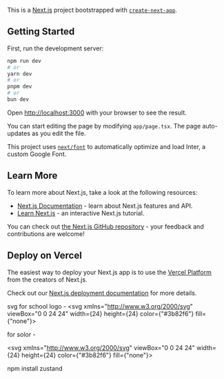 This is a [Next.js](https://nextjs.org/) project bootstrapped with [`create-next-app`](https://github.com/vercel/next.js/tree/canary/packages/create-next-app).

## Getting Started

First, run the development server:

```bash
npm run dev
# or
yarn dev
# or
pnpm dev
# or
bun dev
```

Open [http://localhost:3000](http://localhost:3000) with your browser to see the result.

You can start editing the page by modifying `app/page.tsx`. The page auto-updates as you edit the file.

This project uses [`next/font`](https://nextjs.org/docs/basic-features/font-optimization) to automatically optimize and load Inter, a custom Google Font.

## Learn More

To learn more about Next.js, take a look at the following resources:

- [Next.js Documentation](https://nextjs.org/docs) - learn about Next.js features and API.
- [Learn Next.js](https://nextjs.org/learn) - an interactive Next.js tutorial.

You can check out [the Next.js GitHub repository](https://github.com/vercel/next.js/) - your feedback and contributions are welcome!

## Deploy on Vercel

The easiest way to deploy your Next.js app is to use the [Vercel Platform](https://vercel.com/new?utm_medium=default-template&filter=next.js&utm_source=create-next-app&utm_campaign=create-next-app-readme) from the creators of Next.js.

Check out our [Next.js deployment documentation](https://nextjs.org/docs/deployment) for more details.


svg
for school logo - <svg xmlns="http://www.w3.org/2000/svg" viewBox="0 0 24 24" width={24} height={24} color={"#3b82f6"} fill={"none"}>
    <path d="M2 22H21.5" stroke="currentColor" strokeWidth="1.5" strokeLinecap="round" strokeLinejoin="round" />
    <path d="M3 13V22M21 13V22" stroke="currentColor" strokeWidth="1.5" strokeLinecap="round" strokeLinejoin="round" />
    <path d="M7.5 8V22M16.5 8V22" stroke="currentColor" strokeWidth="1.5" strokeLinecap="round" strokeLinejoin="round" />
    <path d="M2 13H7M22 13H17" stroke="currentColor" strokeWidth="1.5" strokeLinecap="round" strokeLinejoin="round" />
    <path d="M6.5 8H17.5" stroke="currentColor" strokeWidth="1.5" strokeLinecap="round" strokeLinejoin="round" />
    <path d="M12 8V4.98221M12 4.98221V2.97035C12 2.49615 12 2.25905 12.1464 2.11173C12.6061 1.64939 14.5 2.74303 15.2203 3.18653C15.8285 3.56105 16 4.30914 16 4.98221H12Z" stroke="currentColor" strokeWidth="1.5" strokeLinecap="round" strokeLinejoin="round" />
    <path d="M12 22L12 20" stroke="currentColor" strokeWidth="1.5" strokeLinecap="round" strokeLinejoin="round" />
    <path d="M10.5 12L10.5 12.5M13.5 12V12.5" stroke="currentColor" strokeWidth="1.5" strokeLinecap="round" strokeLinejoin="round" />
    <path d="M10.5 16L10.5 16.5M13.5 16V16.5" stroke="currentColor" strokeWidth="1.5" strokeLinecap="round" strokeLinejoin="round" />
</svg>

for solor -

<svg xmlns="http://www.w3.org/2000/svg" viewBox="0 0 24 24" width={24} height={24} color={"#3b82f6"} fill={"none"}>
    <path d="M8.5 9.00005H7.73252C6.63802 9.00005 6.09077 9.00005 5.67127 9.33394C5.25177 9.66783 5.05962 10.2563 4.67531 11.4333L3.85904 13.9333C3.10748 16.2351 2.7317 17.386 3.21864 18.193C3.70558 19.0001 4.7758 19.0001 6.91624 19.0001H17.0838C19.2242 19.0001 20.2944 19.0001 20.7814 18.193C21.2683 17.386 20.8925 16.2351 20.141 13.9333L19.3247 11.4333C18.9404 10.2563 18.7482 9.66783 18.3287 9.33394C17.9092 9.00005 17.362 9.00005 16.2675 9.00005H15" stroke="currentColor" strokeWidth="1.5" strokeLinecap="round" strokeLinejoin="round" />
    <path d="M12 11.5001V19.0001" stroke="currentColor" strokeWidth="1.5" strokeLinecap="round" strokeLinejoin="round" />
    <path d="M20 14H4" stroke="currentColor" strokeWidth="1.5" strokeLinecap="round" strokeLinejoin="round" />
    <path d="M12 19V22M12 22H14M12 22H10" stroke="currentColor" strokeWidth="1.5" strokeLinecap="round" strokeLinejoin="round" />
    <path d="M12.5 2L10 5.5H14L11.5 9" stroke="currentColor" strokeWidth="1.5" strokeLinecap="round" strokeLinejoin="round" />
</svg>

npm install zustand